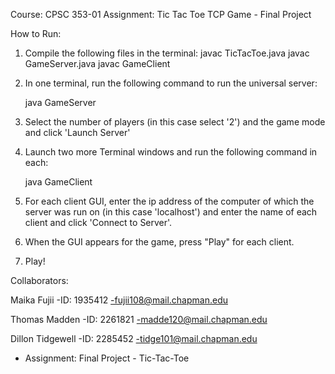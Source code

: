 Course: CPSC 353-01
Assignment: Tic Tac Toe TCP Game - Final Project

How to Run:

1. Compile the following files in the terminal:
	javac TicTacToe.java
	javac GameServer.java
	javac GameClient

2. In one terminal, run the following command to run the universal server:
	
	java GameServer 

3. Select the number of players (in this case select '2') and the game mode and click 'Launch Server'
	
4. Launch two more Terminal windows and run the following command in each:
	
	java GameClient

5. For each client GUI, enter the ip address of the computer of which the server was run on (in this case 'localhost') and enter the name of each client and click 'Connect to Server'.
	
6. When the GUI appears for the game, press "Play" for each client.

7. Play!



Collaborators:

Maika Fujii
 -ID: 1935412
 -fujii108@mail.chapman.edu

Thomas Madden
 -ID: 2261821
 -madde120@mail.chapman.edu

Dillon Tidgewell
 -ID: 2285452
 -tidge101@mail.chapman.edu
 * Assignment: Final Project - Tic-Tac-Toe

